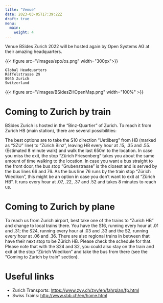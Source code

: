 ```yaml
---
title: "Venue"
date: 2023-03-05T17:39:22Z
draft: true
menu:
  main:
    weight: 4
---
```


Venue
BSides Zurich 2022 will be hosted again by Open Systems AG at their amazing headquarters.


{{< figure src="/images/spo/os.png" width="300px">}}


```
Global Headquarters
Räffelstrasse 29
8045 Zurich
Switzerland
```

{{< figure src="/images/BSidesZHOpenMap.png" width="100%" >}}


# Coming to Zurich by train
BSides Zurich is hosted in the “Binz-Quartier” of Zurich. To reach it from Zurich HB (main station), there are several possibilities:

The best options are to take the S10 direction “Uetliberg” from HB (marked as “SZU” line) to “Zürich Binz”, leaving HB every hour at .15, .35 and .55. (Estimated 8 minute walk) and walk the last 650m to the location. In case you miss the exit, the stop “Zürich Friesenberg” takes you about the same amount of time walking to the location. In case you want a bus straight to the front door, the bus stop “Grubenstrasse” is the closest and is served by the bus lines 66 and 76. As the bus line 76 runs by the train stop “Zürich Wiedikon”, this might be an option in case you don’t want to exit at “Zürich HB”. It runs every hour at .07, .22, .37 and .52 and takes 8 minutes to reach us.

# Coming to Zurich by plane
To reach us from Zurich airport, best take one of the trains to “Zurich HB” and change to local trains there. You have the S16, running every hour at .01 and .31; the S24, running every hour at .03 and .33 and the S2, running every hour at .06 and .36. There are also regional trains in between that have their next stop to be Zürich HB. Please check the schedule for that. Please note that with the S24 and S2, you could also stay on the train and exit at the stop “Zürich Wiedikon” and take the bus from there (see the “Coming to Zurich by train” section).

# Useful links
* Zurich Transports: https://www.zvv.ch/zvv/en/fahrplan/fp.html
* Swiss Trains: http://www.sbb.ch/en/home.html
